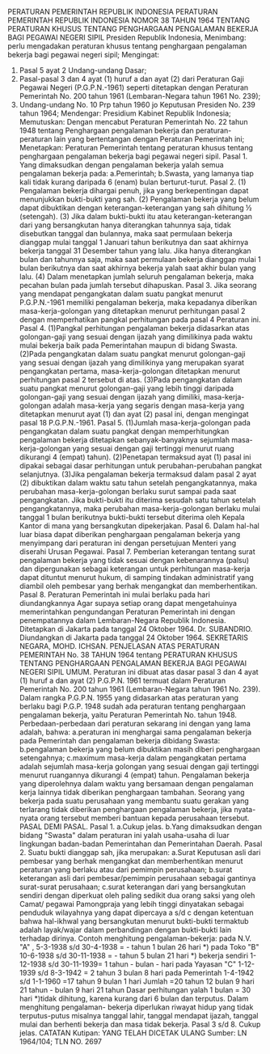  PERATURAN PEMERINTAH REPUBLIK INDONESIA PERATURAN PEMERINTAH REPUBLIK INDONESIA NOMOR 38 TAHUN 1964 TENTANG PERATURAN KHUSUS TENTANG PENGHARGAAN PENGALAMAN BEKERJA BAGI PEGAWAI NEGERI SIPIL Presiden Republik Indonesia,
Menimbang:
 perlu mengadakan peraturan khusus tentang penghargaan pengalaman bekerja bagi pegawai negeri sipil;
Mengingat:

1. Pasal 5 ayat 2 Undang-undang Dasar;
2. Pasal-pasal 3 dan 4 ayat (1) huruf a dan ayat (2) dari Peraturan Gaji Pegawai Negeri (P.G.P.N.-1961) seperti ditetapkan dengan Peraturan Pemerintah No. 200 tahun 1961 (Lembaran-Negara tahun 1961 No. 239);
3. Undang-undang No. 10 Prp tahun 1960 jo Keputusan Presiden No. 239 tahun 1964; Mendengar: Presidium Kabinet Republik Indonesia; Memutuskan: Dengan mencabut Peraturan Pemerintah No. 22 tahun 1948 tentang Penghargaan pengalaman bekerja dan peraturan-peraturan lain yang bertentangan dengan Peraturan Pemerintah ini; Menetapkan: Peraturan Pemerintah tentang peraturan khusus tentang penghargaan pengalaman bekerja bagi pegawai negeri sipil. Pasal 1. Yang dimaksudkan dengan pengalaman bekerja yalah semua pengalaman bekerja pada:
a.Pemerintah;
b.Swasta, yang lamanya tiap kali tidak kurang daripada 6 (enam) bulan berturut-turut. Pasal 2.
(1) Pengalaman bekerja dihargai penuh, jika yang berkepentingan dapat menunjukkan bukti-bukti yang sah.
(2) Pengalaman bekerja yang belum dapat dibuktikan dengan keterangan-keterangan yang sah dihitung ½ (setengah).
(3) Jika dalam bukti-bukti itu atau keterangan-keterangan dari yang bersangkutan hanya diterangkan tahunnya saja, tidak disebutkan tanggal dan bulannya, maka saat permulaan bekerja dianggap mulai tanggal 1 Januari tahun berikutnya dan saat akhirnya bekerja tanggal 31 Desember tahun yang lalu. Jika hanya diterangkan bulan dan tahunnya saja, maka saat permulaan bekerja dianggap mulai 1 bulan berikutnya dan saat akhirnya bekerja yalah saat akhir bulan yang lalu.
(4) Dalam menetapkan jumlah seluruh pengalaman bekerja, maka pecahan bulan pada jumlah tersebut dihapuskan. Pasal 3. Jika seorang yang mendapat pengangkatan dalam suatu pangkat menurut P.G.P.N.-1961 memiliki pengalaman bekerja, maka kepadanya diberikan masa-kerja-golongan yang ditetapkan menurut perhitungan pasal 2 dengan memperhatikan pangkal perhitungan pada pasal 4 Peraturan ini. Pasal 4.
(1)Pangkal perhitungan pengalaman bekerja didasarkan atas golongan-gaji yang sesuai dengan ijazah yang dimilikinya pada waktu mulai bekerja baik pada Pemerintahan maupun di bidang Swasta.
(2)Pada pengangkatan dalam suatu pangkat menurut golongan-gaji yang sesuai dengan ijazah yang dimilikinya yang merupakan syarat pengangkatan pertama, masa-kerja-golongan ditetapkan menurut perhitungan pasal 2 tersebut di atas.
(3)Pada pengangkatan dalam suatu pangkat menurut golongan-gaji yang lebih tinggi daripada golongan-gaji yang sesuai dengan ijazah yang dimiliki, masa-kerja-golongan adalah masa-kerja yang segaris dengan masa-kerja yang ditetapkan menurut ayat (1) dan ayat (2) pasal ini, dengan mengingat pasal 18 P.G.P.N.-1961. Pasal 5.
(1)Jumlah masa-kerja-golongan pada pengangkatan dalam suatu pangkat dengan memperhitungkan pengalaman bekerja ditetapkan sebanyak-banyaknya sejumlah masa-kerja-golongan yang sesuai dengan gaji tertinggi menurut ruang dikurangi 4 (empat) tahun).
(2)Penetapan termaksud ayat (1) pasal ini dipakai sebagai dasar perhitungan untuk perubahan-perubahan pangkat selanjutnya.
(3)Jika pengalaman bekerja termaksud dalam pasal 2 ayat (2) dibuktikan dalam waktu satu tahun setelah pengangkatannya, maka perubahan masa-kerja-golongan berlaku surut sampai pada saat pengangkatan. Jika bukti-bukti itu diterima sesudah satu tahun setelah pengangkatannya, maka perubahan masa-kerja-golongan berlaku mulai tanggal 1 bulan berikutnya bukti-bukti tersebut diterima oleh Kepala Kantor di mana yang bersangkutan dipekerjakan. Pasal 6. Dalam hal-hal luar biasa dapat diberikan penghargaan pengalaman bekerja yang menyimpang dari peraturan ini dengan persetujuan Menteri yang diserahi Urusan Pegawai. Pasal 7. Pemberian keterangan tentang surat pengalaman bekerja yang tidak sesuai dengan kebenarannya (palsu) dan dipergunakan sebagai keterangan untuk perhitungan masa-kerja dapat dituntut menurut hukum, di samping tindakan administratif yang diambil oleh pembesar yang berhak mengangkat dan memberhentikan. Pasal 8. Peraturan Pemerintah ini mulai berlaku pada hari diundangkannya Agar supaya setiap orang dapat mengetahuinya memerintahkan pengundangan Peraturan Pemerintah ini dengan penempatannya dalam Lembaran-Negara Republik Indonesia. Ditetapkan di Jakarta pada tanggal 24 Oktober 1964. Dr. SUBANDRIO. Diundangkan di Jakarta pada tanggal 24 Oktober 1964. SEKRETARIS NEGARA, MOHD. ICHSAN. PENJELASAN ATAS PERATURAN PEMERINTAH No. 38 TAHUN 1964 tentang PERATURAN KHUSUS TENTANG PENGHARGAAN PENGALAMAN BEKERJA BAGI PEGAWAI NEGERI SIPIL UMUM. Peraturan ini dibuat atas dasar pasal 3 dan 4 ayat (1) huruf a dan ayat (2) P.G.P.N. 1961 termuat dalam Peraturan Pemerintah No. 200 tahun 1961 (Lembaran-Negara tahun 1961 No. 239). Dalam rangka P.G.P.N. 1955 yang didasarkan atas peraturan yang berlaku bagi P.G.P. 1948 sudah ada peraturan tentang penghargaan pengalaman bekerja, yaitu Peraturan Pemerintah No. tahun 1948. Perbedaan-perbedaan dari peraturan sekarang ini dengan yang lama adalah, bahwa:
a.peraturan ini menghargai sama pengalaman bekerja pada Pemerintah dan pengalaman bekerja dibidang Swasta:
b.pengalaman bekerja yang belum dibuktikan masih diberi penghargaan setengahnya;
c.maximum masa-kerja dalam pengangkatan pertama adalah sejumlah masa-kerja golongan yang sesuai dengan gaji tertinggi menurut ruangannya dikurangi 4 (empat) tahun. Pengalaman bekerja yang diperolehnya dalam waktu yang bersamaan dengan pengalaman kerja lainnya tidak diberikan penghargaan tambahan. Seorang yang bekerja pada suatu perusahaan yang membantu suatu gerakan yang terlarang tidak diberikan penghargaan pengalaman bekerja, jika nyata-nyata orang tersebut memberi bantuan kepada perusahaan tersebut. PASAL DEMI PASAL. Pasal 1.
a.Cukup jelas. b.Yang dimaksudkan dengan bidang "Swasta" dalam peraturan ini yalah usaha-usaha di luar lingkungan badan-badan Pemerintahan dan Pemerintahan Daerah. Pasal 2. Suatu bukti dianggap sah, jika merupakan:
a.Surat Keputusan asli dari pembesar yang berhak mengangkat dan memberhentikan menurut peraturan yang berlaku atau dari pemimpin perusahaan;
b.surat keterangan asli dari pembesar/pemimpin perusahaan sebagai gantinya surat-surat perusahaan;
c.surat keterangan dari yang bersangkutan sendiri dengan diperkuat oleh paling sedikit dua orang saksi yang oleh Camat/ pegawai Pamongpraja yang lebih tinggi dinyatakan sebagai penduduk wilayahnya yang dapat dipercaya a s/d c dengan ketentuan bahwa hal-ikhwal yang bersangkutan menurut bukti-bukti termaktub adalah layak/wajar dalam perbandingan dengan bukti-bukti lain terhadap dirinya. Contoh menghitung pengalaman-bekerja: pada N.V. "A" , 5-3-1938 s/d 30-4-1938 = - tahun 1 bulan 26 hari *) pada Toko "B" 10-6-1938 s/d 30-11-1938 = - tahun 5 bulan 21 hari *) bekerja sendiri 1-12-1938 s/d 30-11-1939= 1 tahun - bulan - hari pada Yayasan "C" 1-12-1939 s/d 8-3-1942 = 2 tahun 3 bulan 8 hari pada Pemerintah 1-4-1942 s/d 1-1-1960 =17 tahun 9 bulan 1 hari Jumlah =20 tahun 12 bulan 9 hari 21 tahun - bulan 9 hari 21 tahun Dasar perhitungan yalah 1 bulan = 30 hari *)tidak dihitung, karena kurang dari 6 bulan dan terputus. Dalam menghitung pengalaman- bekerja diperlukan riwayat hidup yang tidak terputus-putus misalnya tanggal lahir, tanggal mendapat ijazah, tanggal mulai dan berhenti bekerja dan masa tidak bekerja. Pasal 3 s/d 8. Cukup jelas. CATATAN Kutipan: YANG TELAH DICETAK ULANG Sumber: LN 1964/104; TLN NO. 2697